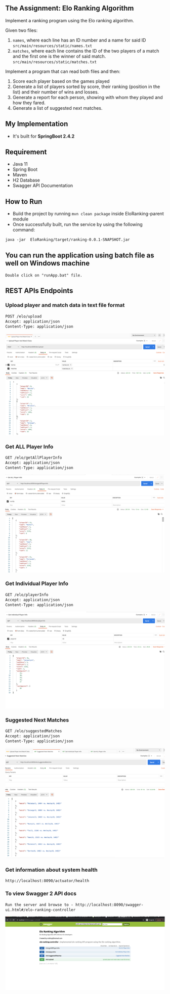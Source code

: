 ## The Assignment: Elo Ranking Algorithm

Implement a ranking program using the Elo ranking algorithm.

Given two files:

1. `names`, where each line has an ID number and a name for said ID `src/main/resources/static/names.txt`
2. `matches`, where each line contains the ID of the two players of a match and the first one is the winner of said match. `src/main/resources/static/matches.txt`
 

Implement a program that can read both files and then:

1. Score each player based on the games played
2. Generate a list of players sorted by score, their ranking (position in the list) and their number of wins and losses.
3. Generate a report for each person, showing with whom they played and how they fared.
4. Generate a list of suggested next matches.

## My Implementation

* It's built for **SpringBoot 2.4.2**

## Requirement
* Java 11
* Spring Boot
* Maven
* H2 Database
* Swagger API Documentation


## How to Run

* Build the project by running `mvn clean package` inside EloRanking-parent module
* Once successfully built, run the service by using the following command:
```
java -jar  EloRanking/target/ranking-0.0.1-SNAPSHOT.jar

```

## You can run the application using batch file as well on Windows machine
```
Double click on "runApp.bat" file.

```


## REST APIs Endpoints
### Upload player and match data in text file format
```
POST /elo/upload
Accept: application/json
Content-Type: application/json
```
![Alt text](src/main/resources/static/upload.png?raw=true "Optional Title")

### Get ALL Player Info
```
GET /elo/getAllPlayerInfo
Accept: application/json
Content-Type: application/json
```
![Alt text](src/main/resources/static/allplayerinfo.png?raw=true "Optional Title")

### Get Individual Player Info
```
GET /elo/playerInfo
Accept: application/json
Content-Type: application/json
```
![Alt text](src/main/resources/static/individualinfo.png?raw=true "Optional Title")

### Suggested Next Matches
```
GET /elo/suggestedMatches
Accept: application/json
Content-Type: application/json
```
![Alt text](src/main/resources/static/suggestedmatches.png?raw=true "Optional Title")

### Get information about system health
```
http://localhost:8090/actuator/health

```
### To view Swagger 2 API docs
```
Run the server and browse to - http://localhost:8090/swagger-ui.html#/elo-ranking-controller
```
![Alt text](src/main/resources/static/swagger.png?raw=true "Optional Title")